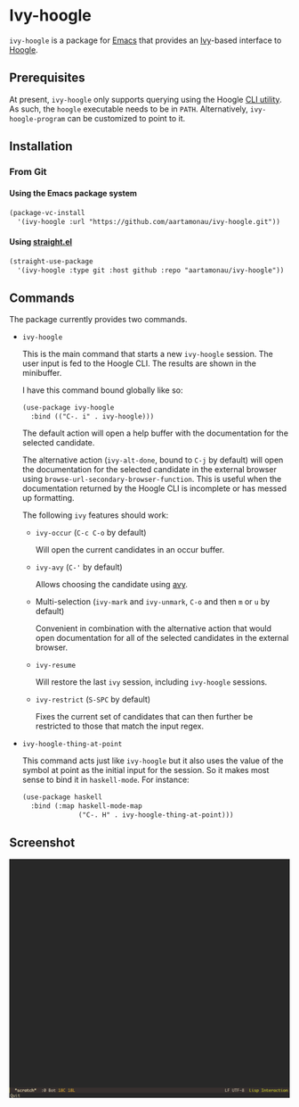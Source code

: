 # Ivy-hoogle

`ivy-hoogle` is a package for [Emacs][emacs] that provides an
[Ivy][swiper]-based interface to [Hoogle][hoogle].

[emacs]: https://www.gnu.org/software/emacs/
[swiper]: https://oremacs.com/swiper/
[hoogle]: https://github.com/ndmitchell/hoogle/

## Prerequisites

At present, `ivy-hoogle` only supports querying using the Hoogle [CLI
utility][hoogle-cli]. As such, the `hoogle` executable needs to be in
`PATH`. Alternatively, `ivy-hoogle-program` can be customized to point to it.

[hoogle-cli]: https://github.com/ndmitchell/hoogle#command-line-version

## Installation

### From Git

#### Using the Emacs package system

```elisp
(package-vc-install
  '(ivy-hoogle :url "https://github.com/aartamonau/ivy-hoogle.git"))
```

#### Using [straight.el][straight]

```elisp
(straight-use-package
  '(ivy-hoogle :type git :host github :repo "aartamonau/ivy-hoogle"))
```

[straight]: https://github.com/radian-software/straight.el

## Commands

The package currently provides two commands.

 -   `ivy-hoogle`

     This is the main command that starts a new `ivy-hoogle` session. The user
     input is fed to the Hoogle CLI. The results are shown in the minibuffer.

     I have this command bound globally like so:

     ```elisp
     (use-package ivy-hoogle
       :bind (("C-. i" . ivy-hoogle)))
     ```

     The default action will open a help buffer with the documentation for the
     selected candidate.

     The alternative action (`ivy-alt-done`, bound to `C-j` by default) will
     open the documentation for the selected candidate in the external browser
     using `browse-url-secondary-browser-function`. This is useful when the
     documentation returned by the Hoogle CLI is incomplete or has messed up
     formatting.

     The following `ivy` features should work:

     *   `ivy-occur` (`C-c C-o` by default)

         Will open the current candidates in an occur buffer.

     *   `ivy-avy` (`C-'` by default)

         Allows choosing the candidate using [avy][avy].

     *   Multi-selection (`ivy-mark` and `ivy-unmark`, `C-o` and then `m` or
         `u` by default)

         Convenient in combination with the alternative action that would open
         documentation for all of the selected candidates in the external
         browser.

     *   `ivy-resume`

         Will restore the last `ivy` session, including `ivy-hoogle` sessions.

     *   `ivy-restrict` (`S-SPC` by default)

         Fixes the current set of candidates that can then further be
         restricted to those that match the input regex.

 -   `ivy-hoogle-thing-at-point`

     This command acts just like `ivy-hoogle` but it also uses the value of
     the symbol at point as the initial input for the session. So it makes
     most sense to bind it in `haskell-mode`. For instance:

     ```elisp
     (use-package haskell
       :bind (:map haskell-mode-map
                   ("C-. H" . ivy-hoogle-thing-at-point)))
     ```

[avy]: https://github.com/abo-abo/avy

## Screenshot

![](screen.png)
